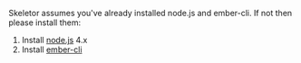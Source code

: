 Skeletor assumes you've already installed node.js and ember-cli.  If not then please install them:

1. Install [node.js](https://nodejs.org/) 4.x
2. Install  [ember-cli](https://ember-cli.com)
